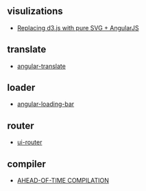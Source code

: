 visulizations
---
- [Replacing d3.js with pure SVG + AngularJS](http://alexandros.resin.io/angular-d3-svg/)

translate
---
- [angular-translate](https://github.com/angular-translate/angular-translate)

loader
---
- [angular-loading-bar](https://github.com/chieffancypants/angular-loading-bar)

router
---
- [ui-router](https://github.com/angular-ui/ui-router)

compiler
---
- [AHEAD-OF-TIME COMPILATION](https://angular.io/docs/ts/latest/cookbook/aot-compiler.html)
